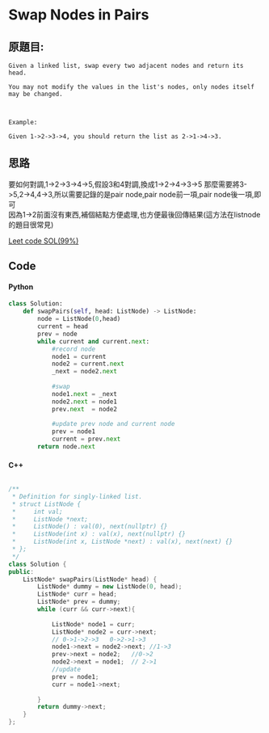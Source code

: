# Swap Nodes in Pairs

## 原題目:
```
Given a linked list, swap every two adjacent nodes and return its head.

You may not modify the values in the list's nodes, only nodes itself may be changed.

 

Example:

Given 1->2->3->4, you should return the list as 2->1->4->3.
```

## 思路
要如何對調,1->2->3->4->5,假設3和4對調,換成1->2->4->3->5 那麼需要將3->5,2->4,4->3,所以需要記錄的是pair node,pair node前一項,pair node後一項,即可<br>
因為1->2前面沒有東西,補個結點方便處理,也方便最後回傳結果(這方法在listnode的題目很常見)



<a href = "https://leetcode.com/submissions/detail/386908005/">Leet code SOL(99%)</a>

## Code

#### Python

```python
class Solution:
    def swapPairs(self, head: ListNode) -> ListNode:
        node = ListNode(0,head)
        current = head
        prev = node
        while current and current.next:
            #record node
            node1 = current
            node2 = current.next
            _next = node2.next
            
            #swap
            node1.next = _next            
            node2.next = node1            
            prev.next  = node2 
            
            #update prev node and current node
            prev = node1  
            current = prev.next   
        return node.next  
```

#### C++

```c++

/**
 * Definition for singly-linked list.
 * struct ListNode {
 *     int val;
 *     ListNode *next;
 *     ListNode() : val(0), next(nullptr) {}
 *     ListNode(int x) : val(x), next(nullptr) {}
 *     ListNode(int x, ListNode *next) : val(x), next(next) {}
 * };
 */
class Solution {
public:
    ListNode* swapPairs(ListNode* head) {
        ListNode* dummy = new ListNode(0, head);
        ListNode* curr = head;  
        ListNode* prev = dummy;         
        while (curr && curr->next){  
            
            ListNode* node1 = curr;
            ListNode* node2 = curr->next;
            // 0->1->2->3   0->2->1->3
            node1->next = node2->next; //1->3
            prev->next = node2;   //0->2
            node2->next = node1;  // 2->1  
            //update
            prev = node1;              
            curr = node1->next; 
          
        }        
        return dummy->next;
    }
};
```



